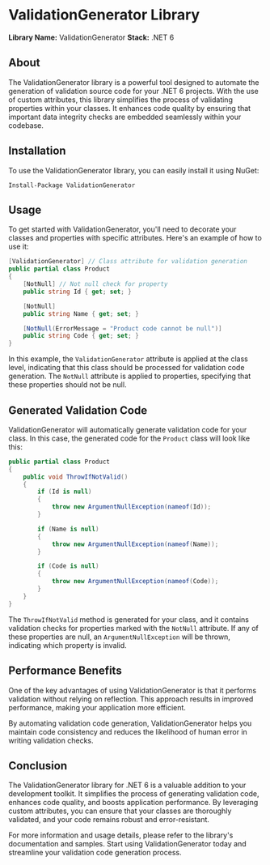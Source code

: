 # ValidationGenerator Library

**Library Name:** ValidationGenerator
**Stack:** .NET 6

## About

The ValidationGenerator library is a powerful tool designed to automate the generation of validation source code for your .NET 6 projects. With the use of custom attributes, this library simplifies the process of validating properties within your classes. It enhances code quality by ensuring that important data integrity checks are embedded seamlessly within your codebase.

## Installation

To use the ValidationGenerator library, you can easily install it using NuGet:

```
Install-Package ValidationGenerator
```

## Usage

To get started with ValidationGenerator, you'll need to decorate your classes and properties with specific attributes. Here's an example of how to use it:

```csharp
[ValidationGenerator] // Class attribute for validation generation
public partial class Product
{
    [NotNull] // Not null check for property
    public string Id { get; set; }

    [NotNull]
    public string Name { get; set; }

    [NotNull(ErrorMessage = "Product code cannot be null")]
    public string Code { get; set; }
}
```

In this example, the `ValidationGenerator` attribute is applied at the class level, indicating that this class should be processed for validation code generation. The `NotNull` attribute is applied to properties, specifying that these properties should not be null.

## Generated Validation Code

ValidationGenerator will automatically generate validation code for your class. In this case, the generated code for the `Product` class will look like this:

```csharp
public partial class Product
{
    public void ThrowIfNotValid()
    {
        if (Id is null)
        {
            throw new ArgumentNullException(nameof(Id));
        }

        if (Name is null)
        {
            throw new ArgumentNullException(nameof(Name));
        }

        if (Code is null)
        {
            throw new ArgumentNullException(nameof(Code));
        }
    }
}
```

The `ThrowIfNotValid` method is generated for your class, and it contains validation checks for properties marked with the `NotNull` attribute. If any of these properties are null, an `ArgumentNullException` will be thrown, indicating which property is invalid.

## Performance Benefits

One of the key advantages of using ValidationGenerator is that it performs validation without relying on reflection. This approach results in improved performance, making your application more efficient.

By automating validation code generation, ValidationGenerator helps you maintain code consistency and reduces the likelihood of human error in writing validation checks.

## Conclusion

The ValidationGenerator library for .NET 6 is a valuable addition to your development toolkit. It simplifies the process of generating validation code, enhances code quality, and boosts application performance. By leveraging custom attributes, you can ensure that your classes are thoroughly validated, and your code remains robust and error-resistant.

For more information and usage details, please refer to the library's documentation and samples. Start using ValidationGenerator today and streamline your validation code generation process.
